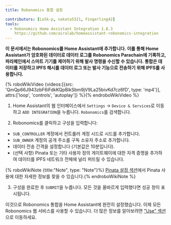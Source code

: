 ```yaml
---
title: Robonomics 통합 설정

contributors: [LoSk-p, nakata5321, Fingerling42]
tools:
  - Robonomics Home Assistant Integration 1.8.3
    https://github.com/airalab/homeassistant-robonomics-integration
---
```


**이 문서에서는 Robonomics를 Home Assistant에 추가합니다. 이를 통해 Home Assistant가 암호화된 데이터로 데이터 로그를 Robonomics Parachain에 기록하고, 파라체인에서 스마트 기기를 제어하기 위해 발사 명령을 수신할 수 있습니다. 통합은 데이터를 저장하고 IPFS 해시를 데이터 로그 또는 발사 기능으로 전송하기 위해 IPFS를 사용합니다.**

{% roboWikiVideo {videos:[{src: 'QmQp66J943zbF6iFdkKQpBikSbm9jV9La25bivKd7cz6fD', type: 'mp4'}], attrs:['loop', 'controls', 'autoplay']} %}{% endroboWikiVideo %}

1. Home Assistant의 웹 인터페이스에서 `Settings` -> `Device & Services`로 이동하고 `ADD INTEGRATION`을 누릅니다. `Robonomics`를 검색합니다.

2. Robonomics를 클릭하고 구성을 입력합니다:

- `SUB_CONTROLLER` 계정에서 컨트롤러 계정 시드로 시드를 추가합니다.
- `SUB_OWNER` 계정의 공개 주소를 구독 소유자 주소로 추가합니다.
- 데이터 전송 간격을 설정합니다 (기본값은 10분입니다).
- (선택 사항) Pinata 또는 기타 사용자 정의 게이트웨이에 대한 자격 증명을 추가하여 데이터를 IPFS 네트워크 전체에 널리 퍼뜨릴 수 있습니다.

{% roboWikiNote {title:"Note", type: "Note"}%} [Pinata 설정 섹션](/docs/pinata-setup)에서 Pinata 사용에 대한 자세한 정보를 찾을 수 있습니다.{% endroboWikiNote %}

3. 구성을 완료한 후 `SUBMIT`을 누릅니다. 모든 것을 올바르게 입력했다면 성공 창이 표시됩니다.

이것으로 Robonomics 통합을 Home Assistant에 완전히 설정했습니다. 이제 모든 Robonomics 웹 서비스를 사용할 수 있습니다. 더 많은 정보를 알아보려면 ["Use" 섹션](/docs/add-user)으로 이동하세요.